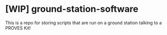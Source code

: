 # [WIP] ground-station-software 
This is a repo for storing scripts that are run on a ground station talking to a PROVES Kit! 

